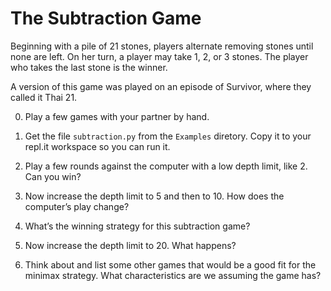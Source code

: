 The Subtraction Game
====================

Beginning with a pile of 21 stones, players alternate removing stones until none are left. On her turn, a player may take 1, 2, or 3 stones. The player who takes the last stone is the winner.

A version of this game was played on an episode of Survivor, where they called it Thai 21.

0. Play a few games with your partner by hand.

1. Get the file `subtraction.py` from the `Examples` diretory. Copy it to your repl.it workspace so you can run it.

2. Play a few rounds against the computer with a low depth limit, like 2. Can you win?

3. Now increase the depth limit to 5 and then to 10. How does the computer’s play change?

4. What’s the winning strategy for this subtraction game?

5. Now increase the depth limit to 20. What happens?

6. Think about and list some other games that would be a good fit for the minimax strategy. What characteristics are we assuming the game has?
